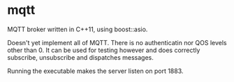 mqtt
=============

MQTT broker written in C++11, using boost::asio.

Doesn't yet implement all of MQTT. There is no authenticatin nor QOS levels other than 0.
It can be used for testing however and does correctly subscribe, unsubscribe and
dispatches messages.

Running the executable makes the server listen on port 1883.